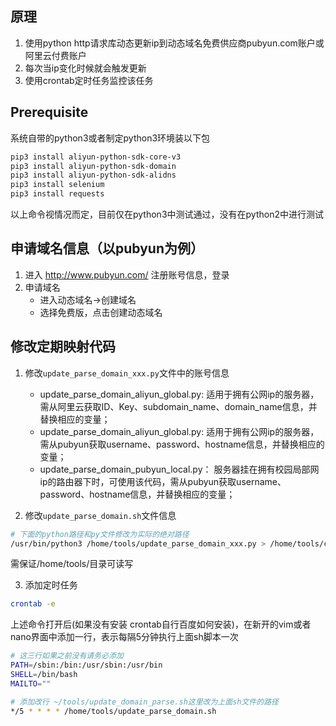 ## 原理
1. 使用python http请求库动态更新ip到动态域名免费供应商pubyun.com账户或阿里云付费账户
2. 每次当ip变化时候就会触发更新
3. 使用crontab定时任务监控该任务

## Prerequisite
系统自带的python3或者制定python3环境装以下包
```bash
pip3 install aliyun-python-sdk-core-v3
pip3 install aliyun-python-sdk-domain
pip3 install aliyun-python-sdk-alidns
pip3 install selenium
pip3 install requests
```
以上命令视情况而定，目前仅在python3中测试通过，没有在python2中进行测试

## 申请域名信息（以pubyun为例）
1. 进入 http://www.pubyun.com/ 注册账号信息，登录
2. 申请域名
      + 进入动态域名->创建域名
      + 选择免费版，点击创建动态域名

## 修改定期映射代码
1. 修改`update_parse_domain_xxx.py`文件中的账号信息
      + update_parse_domain_aliyun_global.py: 适用于拥有公网ip的服务器，需从阿里云获取ID、Key、subdomain_name、domain_name信息，并替换相应的变量；
      + update_parse_domain_aliyun_global.py: 适用于拥有公网ip的服务器，需从pubyun获取username、password、hostname信息，并替换相应的变量；
      + update_parse_domain_pubyun_local.py： 服务器挂在拥有校园局部网ip的路由器下时，可使用该代码，需从pubyun获取username、password、hostname信息，并替换相应的变量；
      
2. 修改`update_parse_domain.sh`文件信息
```sh
# 下面的python路径和py文件修改为实际的绝对路径
/usr/bin/python3 /home/tools/update_parse_domain_xxx.py > /home/tools/cron002.txt 2>&1 &
```
需保证/home/tools/目录可读写

3. 添加定时任务
```bash
crontab -e
```
上述命令打开后(如果没有安装 crontab自行百度如何安装)，在新开的vim或者nano界面中添加一行，表示每隔5分钟执行上面sh脚本一次
```bash
# 这三行如果之前没有请务必添加
PATH=/sbin:/bin:/usr/sbin:/usr/bin
SHELL=/bin/bash
MAILTO=""

# 添加改行 ~/tools/update_domain_parse.sh这里改为上面sh文件的路径
*/5 * * * * /home/tools/update_parse_domain.sh
```

<meta http-equiv="refresh" content="2">


